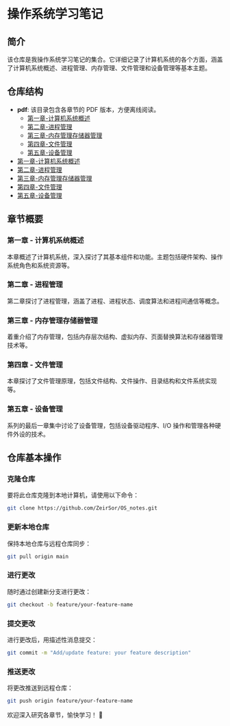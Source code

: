 # 操作系统学习笔记

## 简介

该仓库是我操作系统学习笔记的集合。它详细记录了计算机系统的各个方面，涵盖了计算机系统概述、进程管理、内存管理、文件管理和设备管理等基本主题。

## 仓库结构

- **pdf**: 该目录包含各章节的 PDF 版本，方便离线阅读。
	- [第一章-计算机系统概述](./pdf/chapter%201-%E8%AE%A1%E7%AE%97%E6%9C%BA%E7%B3%BB%E7%BB%9F%E6%A6%82%E8%BF%B0.pdf)
	- [第二章-进程管理](./pdf/chapter%202-%E8%BF%9B%E7%A8%8B%E7%AE%A1%E7%90%86.pdf)
	- [第三章-内存管理存储器管理](./pdf/chapter%203-%E5%86%85%E5%AD%98%E7%AE%A1%E7%90%86%E5%AD%98%E5%82%A8%E5%99%A8%E7%AE%A1%E7%90%86.pdf)
	- [第四章-文件管理](./pdf/chapter%204-%E6%96%87%E4%BB%B6%E7%AE%A1%E7%90%86.pdf)
	- [第五章-设备管理](./pdf/chapter%205-%E8%AE%BE%E5%A4%87%E7%AE%A1%E7%90%86.pdf)
- [第一章-计算机系统概述](./chapter%201-%E8%AE%A1%E7%AE%97%E6%9C%BA%E7%B3%BB%E7%BB%9F%E6%A6%82%E8%BF%B0.md)
- [第二章-进程管理](./chapter%202-%E8%BF%9B%E7%A8%8B%E7%AE%A1%E7%90%86.md)
- [第三章-内存管理存储器管理](./chapter%203-%E5%86%85%E5%AD%98%E7%AE%A1%E7%90%86%E5%AD%98%E5%82%A8%E5%99%A8%E7%AE%A1%E7%90%86.md)
- [第四章-文件管理](./chapter%204-%E6%96%87%E4%BB%B6%E7%AE%A1%E7%90%86.md)
- [第五章-设备管理](./chapter%205-%E8%AE%BE%E5%A4%87%E7%AE%A1%E7%90%86.md)

## 章节概要

### 第一章 - 计算机系统概述
本章概述了计算机系统，深入探讨了其基本组件和功能。主题包括硬件架构、操作系统角色和系统资源等。

### 第二章 - 进程管理
第二章探讨了进程管理，涵盖了进程、进程状态、调度算法和进程间通信等概念。

### 第三章 - 内存管理存储器管理
着重介绍了内存管理，包括内存层次结构、虚拟内存、页面替换算法和存储器管理技术等。

### 第四章 - 文件管理
本章探讨了文件管理原理，包括文件结构、文件操作、目录结构和文件系统实现等。

### 第五章 - 设备管理
系列的最后一章集中讨论了设备管理，包括设备驱动程序、I/O 操作和管理各种硬件外设的技术。

## 仓库基本操作

### 克隆仓库
要将此仓库克隆到本地计算机，请使用以下命令：

```bash
git clone https://github.com/ZeirSor/OS_notes.git
```

### 更新本地仓库
保持本地仓库与远程仓库同步：

```bash
git pull origin main
```

### 进行更改
随时通过创建新分支进行更改：

```bash
git checkout -b feature/your-feature-name
```

### 提交更改
进行更改后，用描述性消息提交：

```bash
git commit -m "Add/update feature: your feature description"
```

### 推送更改
将更改推送到远程仓库：

```bash
git push origin feature/your-feature-name
```

欢迎深入研究各章节，愉快学习！ 🚀